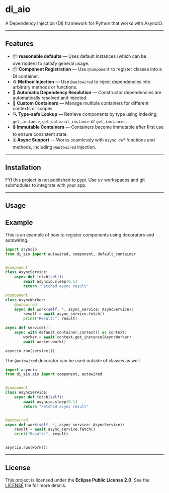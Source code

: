 # di_aio

A Dependency Injection (DI) framework for Python that works with AsyncIO.

---

## Features

- 📦 **reasonable defaults** — Uses default instances (which can be overridden) to satisfy general usage.
- 📦 **Component Registration** — Use `@component` to register classes into a DI container.
- ⚙️ **Method Injection** — Use `@autowired` to inject dependencies into arbitrary methods or functions.
- 🔄 **Automatic Dependency Resolution** — Constructor dependencies are automatically resolved and injected.
- 🧱 **Custom Containers** — Manage multiple containers for different contexts or scopes.
- 🔍 **Type-safe Lookup** — Retrieve components by type using indexing, `get_instance`, `get_optional_instance` or `get_instances`.
- 🔒 **Immutable Containers** — Containers become immutable after first use to ensure consistent state.
- ⏳ **Async Support** — Works seamlessly with `async def` functions and methods, including `@autowired` injection.

---

## Installation

FYI this project is not published to pypi.  Use uv workspaces and git submodules to integrate with your app.

---

## Usage



## Example

This is an example of how to register components using decorators and autowiring.

```python
import asyncio
from di_aio import autowired, component, default_container


@component
class AsyncService:
    async def fetch(self):
        await asyncio.sleep(0.1)
        return "Fetched async result"

@component
class AsyncWorker:
    @autowired
    async def work(self, *, async_service: AsyncService):
        result = await async_service.fetch()
        print("Result:", result)

async def service():
    async with default_container.context() as context:
        worker = await context.get_instance(AsyncWorker)
        await worker.work()

asyncio.run(service())
```

The `@autowired` decorator can be used outside of classes as well

```python
import asyncio
from di_aio.aio import component, autowired


@component
class AsyncService:
    async def fetch(self):
        await asyncio.sleep(0.1)
        return "Fetched async result"


@autowired
async def work(self, *, async_service: AsyncService):
    result = await async_service.fetch()
    print("Result:", result)


asyncio.run(work())
```
---

## License

This project is licensed under the **Eclipse Public License 2.0**.
See the [LICENSE](LICENSE) file for more details.

